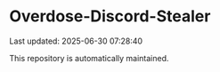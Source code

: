 # Overdose-Discord-Stealer

Last updated: 2025-06-30 07:28:40

This repository is automatically maintained.
